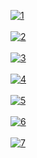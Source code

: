 <a href="https://postimg.cc/VJXCdBKw" target="_blank"><img src="https://i.postimg.cc/Sxv71g8n/1.png" alt="1"/></a><br/><br/>
<a href="https://postimg.cc/FfmJcd6L" target="_blank"><img src="https://i.postimg.cc/pd5QwKYq/2.png" alt="2"/></a><br/><br/>
<a href="https://postimg.cc/cKmtc1q5" target="_blank"><img src="https://i.postimg.cc/RFr14qg9/3.png" alt="3"/></a><br/><br/>
<a href="https://postimg.cc/wRttHh1S" target="_blank"><img src="https://i.postimg.cc/2yGnQGr8/4.png" alt="4"/></a><br/><br/>
<a href="https://postimg.cc/NLL21wdp" target="_blank"><img src="https://i.postimg.cc/gcHybz8F/5.png" alt="5"/></a><br/><br/>
<a href="https://postimg.cc/Q9d9YLhN" target="_blank"><img src="https://i.postimg.cc/j5zH5K1f/6.png" alt="6"/></a><br/><br/>
<a href="https://postimg.cc/WFYDQ91G" target="_blank"><img src="https://i.postimg.cc/wMghRZKG/7.png" alt="7"/></a><br/><br/>
